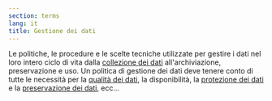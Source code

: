 ```yaml
---
section: terms
lang: it
title: Gestione dei dati
---
```


Le politiche, le procedure e le scelte tecniche utilizzate per gestire i dati nel loro intero ciclo di vita dalla [collezione dei dati](/glossary/it/data-collection/) all'archiviazione, preservazione e uso. Un politica di gestione dei dati deve tenere conto di tutte le necessità per la [qualità dei dati](/glossary/it/data-quality/), la disponibilità, la [protezione dei dati](/glossary/en/data-protection) e la [preservazione dei dati](/glossary/it/data-preservation/), ecc...
